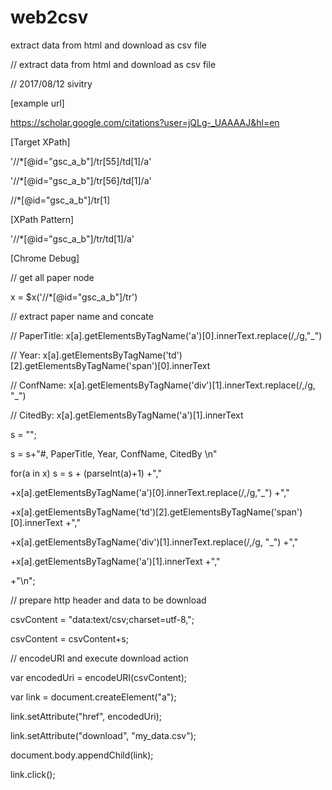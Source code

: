 # web2csv
extract data from html and download as csv file


// extract data from html and download as csv file

// 2017/08/12 sivitry


[example url]

https://scholar.google.com/citations?user=jQLg-_UAAAAJ&hl=en


[Target XPath]

'//*[@id="gsc_a_b"]/tr[55]/td[1]/a'

'//*[@id="gsc_a_b"]/tr[56]/td[1]/a'


//*[@id="gsc_a_b"]/tr[1]


[XPath Pattern]

'//*[@id="gsc_a_b"]/tr/td[1]/a'


[Chrome Debug]

// get all paper node

x = $x('//*[@id="gsc_a_b"]/tr') 


// extract paper name and concate

// PaperTitle:	x[a].getElementsByTagName('a')[0].innerText.replace(/\,/g,"_")

// Year: 		x[a].getElementsByTagName('td')[2].getElementsByTagName('span')[0].innerText

// ConfName: 	x[a].getElementsByTagName('div')[1].innerText.replace(/\,/g, "_")

// CitedBy:		x[a].getElementsByTagName('a')[1].innerText

s = "";

s = s+"#, PaperTitle, Year, ConfName, CitedBy \n"

for(a in x) s = s + (parseInt(a)+1) +"," 

+x[a].getElementsByTagName('a')[0].innerText.replace(/\,/g,"_") +"," 

+x[a].getElementsByTagName('td')[2].getElementsByTagName('span')[0].innerText +"," 

+x[a].getElementsByTagName('div')[1].innerText.replace(/\,/g, "_") +"," 

+x[a].getElementsByTagName('a')[1].innerText +"," 

+"\n";


// prepare http header and data to be download

csvContent = "data:text/csv;charset=utf-8,";

csvContent = csvContent+s;


// encodeURI and execute download action

var encodedUri = encodeURI(csvContent);

var link = document.createElement("a");

link.setAttribute("href", encodedUri);

link.setAttribute("download", "my_data.csv");

document.body.appendChild(link); 

link.click(); 

